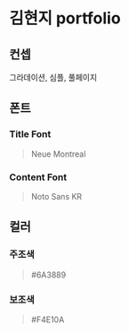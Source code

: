 # 김현지 portfolio

## 컨셉
그라데이션, 심플, 풀페이지

## 폰트
### Title Font
>Neue Montreal
### Content Font
>Noto Sans KR

## 컬러
### 주조색
>#6A3889
### 보조색
>#F4E10A

